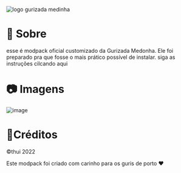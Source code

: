 
![logo gurizada medinha](https://github.com/tuthui/Gurizada-Medonha/assets/85002617/c4070f16-85ed-4bf6-91f3-b16c9918fffc)

# 🔎 Sobre

esse é modpack oficial customizado da Gurizada Medonha. Ele foi preparado pra que fosse o mais prático possível de instalar. siga as instruções cilcando aqui

# 📷 Imagens
![image](https://github.com/tuthui/Gurizada-Medonha/assets/85002617/606a8ca1-0caf-4e34-8f85-b3ec187244cf)


# 📌Créditos 
©thui 2022

Este modpack foi criado com carinho para os guris de porto ❤
